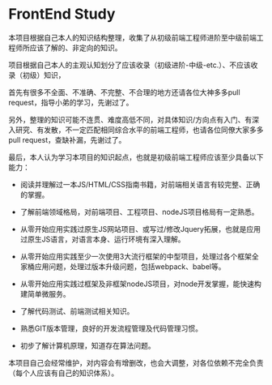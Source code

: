 # FrontEnd Study

本项目根据自己本人的知识结构整理，收集了从初级前端工程师进阶至中级前端工程师所应该了解的、非定向的知识。

项目根据自己本人的主观认知划分了应该收录（初级进阶-中级-etc.）、不应该收录（初级）知识，

首先有很多不全面、不准确、不完整、不合理的地方还请各位大神多多pull request，指导小弟的学习，先谢过了。

另外，整理的知识可能不连贯、难度高低不同，对具体知识/方向点有入门、有深入研究、有发散，不一定匹配相同综合水平的前端工程师，也请各位同僚大家多多pull request，查缺补漏，先谢过了。

最后，本人认为学习本项目的知识起点，也就是初级前端工程师应该至少具备以下能力：

* 阅读并理解过一本JS/HTML/CSS指南书籍，对前端相关语言有较完整、正确的掌握。

* 了解前端领域格局，对前端项目、工程项目、nodeJS项目格局有一定熟悉。

* 从零开始应用实践过原生JS网站项目、或写过/修改Jquery拓展，也就是应用过原生JS语言，对语言本身、运行环境有深入理解。

* 从零开始应用实践至少一次使用3大流行框架的中型项目，处理过各个框架全家桶应用问题，处理过版本升级问题，包括webpack、babel等。

* 从零开始应用实践过框架及非框架nodeJS项目，对node开发掌握，能快速构建简单微服务。

* 了解代码测试、前端测试相关知识。

* 熟悉GIT版本管理，良好的开发流程管理及代码管理习惯。

* 初步了解计算机原理，知道存在算法问题。

本项目自己会经常维护，对内容会有增删改，也会大调整，对各位依赖不完全负责（每个人应该有自己的知识体系）。
